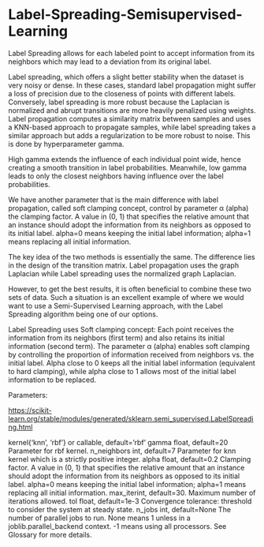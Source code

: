 # Label-Spreading-Semisupervised-Learning
Label Spreading allows for each labeled point to accept information from its neighbors which may lead to a deviation from its original label.

Label spreading, which offers a slight better stability when the dataset is very noisy or dense. In these cases, standard label propagation might suffer a loss of precision due to the closeness of points with different labels. Conversely, label spreading is more robust because the Laplacian is normalized and abrupt transitions are more heavily penalized using weights. 
Label propagation computes a similarity matrix between samples and uses a KNN-based approach to propagate samples, while label spreading takes a similar approach but adds a regularization to be more robust to noise. This is done by hyperparameter gamma.

High gamma extends the influence of each individual point wide, hence creating a smooth transition in label probabilities. Meanwhile, low gamma leads to only the closest neighbors having influence over the label probabilities.

We have another parameter that is the main difference with label propagation, called soft clamping concept, control by parameter α (alpha) the clamping factor. A value in (0, 1) that specifies the relative amount that an instance should adopt the information from its neighbors as opposed to its initial label. alpha=0 means keeping the initial label information; alpha=1 means replacing all initial information.

The key idea of the two methods is essentially the same. The difference lies in the design of the transition matrix. Label propagation uses the graph Laplacian while Label spreading uses the normalized graph Laplacian.

However, to get the best results, it is often beneficial to combine these two sets of data. Such a situation is an excellent example of where we would want to use a Semi-Supervised Learning approach, with the Label Spreading algorithm being one of our options.

Label Spreading uses Soft clamping concept: Each point receives the information from its neighbors (first term) and also retains its initial information (second term). The parameter α (alpha) enables soft clamping by controlling the proportion of information received from neighbors vs. the initial label. Alpha close to 0 keeps all the initial label information (equivalent to hard clamping), while alpha close to 1 allows most of the initial label information to be replaced.

Parameters: 

https://scikit-learn.org/stable/modules/generated/sklearn.semi_supervised.LabelSpreading.html

kernel{‘knn’, ‘rbf’} or callable, default=’rbf’
gamma float, default=20
Parameter for rbf kernel.
n_neighbors int, default=7
Parameter for knn kernel which is a strictly positive integer.
alpha float, default=0.2
Clamping factor. A value in (0, 1) that specifies the relative amount that an instance should adopt the information from its neighbors as opposed to its initial label. alpha=0 means keeping the initial label information; alpha=1 means replacing all initial information.
max_iterint, default=30. Maximum number of iterations allowed.
tol float, default=1e-3
Convergence tolerance: threshold to consider the system at steady state.
n_jobs int, default=None
The number of parallel jobs to run. None means 1 unless in a joblib.parallel_backend context. -1 means using all processors. See Glossary for more details.


